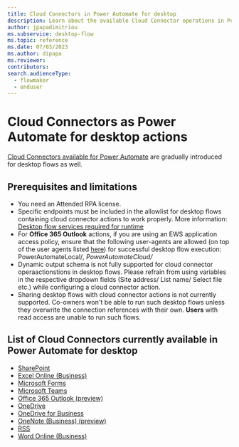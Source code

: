 ```yaml
---
title: Cloud Connectors in Power Automate for desktop 
description: Learn about the available Cloud Connector operations in Power Automate for desktop.
author: jpapadimitriou
ms.subservice: desktop-flow
ms.topic: reference
ms.date: 07/03/2023
ms.author: dipapa
ms.reviewer: 
contributors:
search.audienceType: 
  - flowmaker
  - enduser
---
```


# Cloud Connectors as Power Automate for desktop actions

[Cloud Connectors available for Power Automate](/connectors/connector-reference/connector-reference-powerautomate-connectors) are gradually introduced for desktop flows as well. 

## Prerequisites and limitations

- You need an Attended RPA license.
- Specific endpoints must be included in the allowlist for desktop flows containing cloud connector actions to work properly. More information: [Desktop flow services required for runtime](../../ip-address-configuration.md#desktop-flows-services-required-for-runtime)
- For **Office 365 Outlook** actions, if you are using an EWS application access policy, ensure that the following user-agents are allowed (on top of the user agents listed [here](https://learn.microsoft.com/connectors/office365/#common-errors)) for successful desktop flow execution: PowerAutomateLocal/*, PowerAutomateCloud/*
- Dynamic output schema is not fully supported for cloud connector operaactionstions in desktop flows. Please refrain from using variables in the respective dropdown fields (Site address/ List name/ Select file etc.) while configuring a cloud connector action.
- Sharing desktop flows with cloud connector actions is not currently supported. Co-owners won't be able to run such desktop flows unless they overwrite the connection references with their own. **Users** with read access are unable to run such flows.


## List of Cloud Connectors currently available in Power Automate for desktop
- [SharePoint](/connectors/sharepointonline)
- [Excel Online (Business)](/connectors/excelonline)
- [Microsoft Forms](/connectors/microsoftforms)
- [Microsoft Teams](/connectors/teams)
- [Office 365 Outlook (preview)](/connectors/office365)
- [OneDrive](/connectors/onedrive)
- [OneDrive for Business](/connectors/onedriveforbusiness)
- [OneNote (Business) (preview)](/connectors/onenote)
- [RSS](/connectors/rss)
- [Word Online (Business)](/connectors/wordonlinebusiness)

